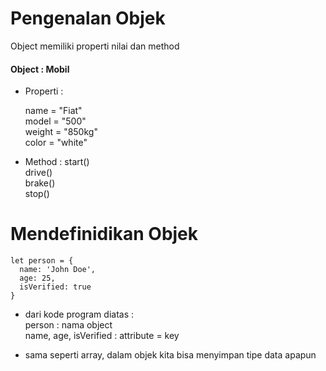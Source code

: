 

# Pengenalan Objek
Object memiliki properti nilai dan method

#### Object : Mobil
- Properti :

  name = "Fiat" <br>
  model = "500"<br>
  weight = "850kg"<br>
  color = "white"<br>

- Method :
start() <br>
drive() <br>
brake() <br>
stop() <br>

# Mendefinidikan Objek
    let person = {
      name: 'John Doe',
      age: 25,
      isVerified: true
    }
* dari kode program diatas : <br>
person : nama object <br>
name, age, isVerified : attribute = key <br>

* sama seperti array, dalam objek kita bisa menyimpan tipe data apapun